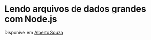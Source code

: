 # Lendo arquivos de dados grandes com Node.js

Disponível em [Alberto Souza](https://www.youtube.com/channel/UCdj8doYt13GTr8ZO1mnmFSA)
